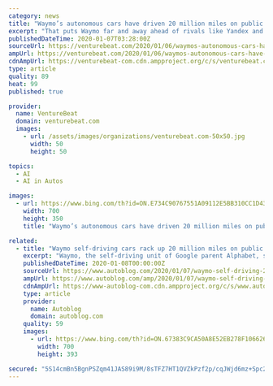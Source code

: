 ```yaml
---
category: news
title: "Waymo’s autonomous cars have driven 20 million miles on public roads"
excerpt: "That puts Waymo far and away ahead of rivals like Yandex and Baidu, whose cars had driven over a million miles as of October and ... Waymo revealed that a portion of its self-driving taxis no longer have a safety driver behind the wheel. Completely driverless rides remain available only to a “few hundred” riders in Waymo’s Early Rider ..."
publishedDateTime: 2020-01-07T03:28:00Z
sourceUrl: https://venturebeat.com/2020/01/06/waymos-autonomous-cars-have-driven-20-million-miles-on-public-roads/
ampUrl: https://venturebeat.com/2020/01/06/waymos-autonomous-cars-have-driven-20-million-miles-on-public-roads/amp/
cdnAmpUrl: https://venturebeat-com.cdn.ampproject.org/c/s/venturebeat.com/2020/01/06/waymos-autonomous-cars-have-driven-20-million-miles-on-public-roads/amp/
type: article
quality: 89
heat: 99
published: true

provider:
  name: VentureBeat
  domain: venturebeat.com
  images:
    - url: /assets/images/organizations/venturebeat.com-50x50.jpg
      width: 50
      height: 50

topics:
  - AI
  - AI in Autos

images:
  - url: https://www.bing.com/th?id=ON.E734C90767551A09112E5BB310CC1D43
    width: 700
    height: 350
    title: "Waymo’s autonomous cars have driven 20 million miles on public roads"

related:
  - title: "Waymo self-driving cars rack up 20 million miles on public roads"
    excerpt: "Waymo, the self-driving unit of Google parent Alphabet, said its vehicles have now covered more than 20 million miles (32.2 million km) on public roads since its creation in 2009. \"It took us a decade to drive the first 10 million miles but just over one year to complete these last 10 million,\" the company said. Waymo, considered a leader in ..."
    publishedDateTime: 2020-01-08T00:00:00Z
    sourceUrl: https://www.autoblog.com/2020/01/07/waymo-self-driving-20-million-miles/
    ampUrl: https://www.autoblog.com/amp/2020/01/07/waymo-self-driving-20-million-miles/
    cdnAmpUrl: https://www-autoblog-com.cdn.ampproject.org/c/s/www.autoblog.com/amp/2020/01/07/waymo-self-driving-20-million-miles/
    type: article
    provider:
      name: Autoblog
      domain: autoblog.com
    quality: 59
    images:
      - url: https://www.bing.com/th?id=ON.67383C9CA50A8E52EB278F106626C649
        width: 700
        height: 393

secured: "5S14cmBn5BgnPSZqm41JAS89i9M/8sTFZ7HT1QVZkPzf2p/cqJWjd6mz+Spc2KMcREqs2m/0wyh9BMzPylFiYb4E4Tp4XmCO6ffJ8hi1G2c/NGV772R2pDwXZBhvg9yvG9ddoNALkqEKpFuS5lq6FrQ0Rs0iSnmz/nbbBKPhaflMUiqzyiEljKt0csEasVHVdDRyEK6gjXxjaCT/+hnoK95noDN4JpJ2GIyzJL+jAaZG2gcM0i9VOn4tU1t4pOKjb0/bn9GsNvIQbugKCYqkNA==;rfu9TdtCsbAsT91rME2/DA=="
---
```


